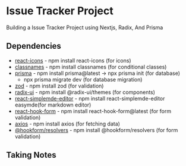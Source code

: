 # Issue Tracker Project

Building a Issue Tracker Project using Nextjs, Radix, And Prisma

<!-- Image Section -->

## Dependencies

-  [react-icons](https://react-icons.github.io/react-icons/) - npm install react-icons (for icons)
-  [classnames](https://www.npmjs.com/package/classnames) - npm install classnames (for conditional classes)
-  [prisma](https://www.prisma.io/) - npm install prisma@latest -> npx prisma init (for database)
   -  npx prisma migrate dev (for database migration)
-  [zod](https://www.npmjs.com/package/zod) - npm install zod (for validation)
-  [radix-ui](https://www.radix-ui.com/) - npm install @radix-ui/themes (for components)
-  [react-simplemde-editor](https://www.npmjs.com/package/react-simplemde-editor) - npm install react-simplemde-editor easymde(for markdown editor)
-  [react-hook-form](https://react-hook-form.com/) - npm install react-hook-form@latest (for form validation)
-  [axios](https://www.npmjs.com/package/axios) - npm install axios (for fetching data)
-  [@hookform/resolvers](https://www.npmjs.com/package/@hookform/resolvers) - npm install @hookform/resolvers (for form validation)

## Taking Notes
